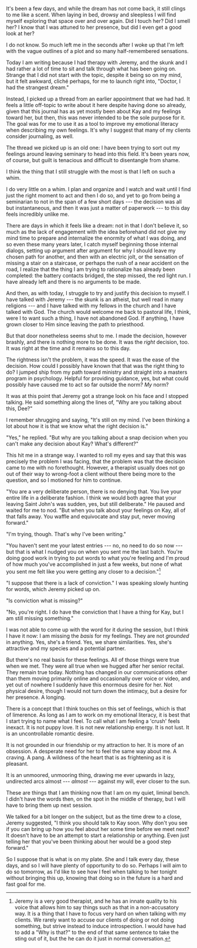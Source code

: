 ---
---

It's been a few days, and while the dream has not come back, it still clings to me like a scent. When laying in bed, drowsy and sleepless I will find myself exploring that space over and over again. Did I touch her? Did I smell her? I know that I was attuned to her presence, but did I even get a good look at her?

I do not know. So much left me in the seconds after I woke up that I'm left with the vague outlines of a plot and so many half-remembered sensations.

Today I am writing because I had therapy with Jeremy, and the skunk and I had rather a lot of time to sit and talk through what has been going on. Strange that I did not start with the topic, despite it being so on my mind, but it felt awkward, cliché perhaps, for me to launch right into, "Doctor, I had the strangest dream."

Instead, I picked up a thread from an earlier appointment that we had had. It feels a little off-topic to write about it here despite having done so already, given that this journal has as yet mostly been about Kay and my feelings toward her, but then, this was never intended to be the sole purpose for it. The goal was for me to use it as a tool to improve my emotional literacy when describing my own feelings. It's why I suggest that many of my clients consider journaling, as well.

The thread we picked up is an old one: I have been trying to sort out my feelings around leaving seminary to head into this field. It's been years now, of course, but guilt is tenacious and difficult to disentangle from shame.

I think the thing that I still struggle with the most is that I left on such a whim.

I do very little on a whim. I plan and organize and I watch and wait until I find just the right moment to act and then I do so, and yet to go from being a seminarian to not in the span of a few short days --- the decision was all but instantaneous, and then it was just a matter of paperwork --- to this day feels incredibly unlike me.

There are days in which it feels like a dream: not in that I don't believe it, so much as the lack of engagement with the idea beforehand did not give my mind time to prepare and internalize the enormity of what I was doing, and so even these many years later, I catch myself beginning those internal dialogs, setting up argument after argument for why I should leave my chosen path for another, and then with an electric jolt, or the sensation of missing a stair on a staircase, or perhaps the rush of a near accident on the road, I realize that the thing I am trying to rationalize has already been completed: the battery contacts bridged, the step missed, the red light run. I have already left and there is no arguments to be made.

And then, as with today, I struggle to try and justify this decision to myself. I have talked with Jeremy --- the skunk is an atheist, but well read in many religions --- and I have talked with my fellows in the church and I have talked with God. The church would welcome me back to pastoral life, I think, were I to want such a thing, I have not abandoned God. If anything, I have grown closer to Him since leaving the path to priesthood.

But that door nonetheless seems shut to me. I made the decision, however brashly, and there is nothing more to be done. It was the *right* decision, too. It was right at the time and it remains so to this day.

The rightness isn't the problem, it was the speed. It was the ease of the decision. How could I possibly have known that that was the right thing to do? I jumped ship from my path toward ministry and straight into a masters program in psychology. Helpful for providing guidance, yes, but what could possibly have caused me to act so far outside the norm? *My* norm?

It was at this point that Jeremy got a strange look on his face and I stopped talking. He said something along the lines of, "Why are you talking about this, Dee?"

I remember shrugging and saying, "It's still on my mind. I've been thinking a lot about how it is that we know what the right decision is."

"Yes," he replied. "But why are you talking about a snap decision when you can't make any decision about Kay? What's different?"

This hit me in a strange way. I wanted to roll my eyes and say that this was precisely the problem I was facing, that the problem was that the decision came to me with no forethought. However, a therapist usually does not go out of their way to wrong-foot a client without there being more to the question, and so I motioned for him to continue.

"You are a very deliberate person, there is no denying that. You live your entire life in a deliberate fashion. I think we would both agree that your leaving Saint John's was sudden, yes, but still deliberate." He paused and waited for me to nod. "But when you talk about your feelings on Kay, all of that falls away. You waffle and equivocate and stay put, never moving forward."

"I'm trying, though. That's why I've been writing."

"You haven't sent me your latest entries --- no, no need to do so now --- but that is what I nudged you on when you sent me the last batch. You're doing good work in trying to put words to what you're feeling and I'm proud of how much you've accomplished in just a few weeks, but none of what you sent me felt like you were getting any closer to a decision."[^therapytone]

"I suppose that there is a lack of conviction." I was speaking slowly hunting for words, which Jeremy picked up on.

"Is conviction what is missing?"

"No, you're right. I do have the conviction that I have a thing for Kay, but I am still missing something."

I was not able to come up with the word for it during the session, but I think I have it now: I am missing the *basis* for my feelings. They are not *grounded* in anything. Yes, she's a friend. Yes, we share similarities. Yes, she's attractive and my species and a potential partner.

But there's no real basis for these feelings. All of those things were true when we met. They were all true when we hugged after her senior recital. They remain true today. Nothing has changed in our communications other than them moving primarily online and occasionally over voice or video, and yet out of nowhere I suddenly have this enormous desire for her. Not physical desire, though I would not turn down the intimacy, but a desire for her presence. A longing.

There is a concept that I think touches on this set of feelings, which is that of limerence. As long as I am to work on my emotional literacy, it is best that I start trying to name what I feel. To call what I am feeling a 'crush' feels inexact. It is not puppy love. It is not new relationship energy. It is not lust. It is an uncontrollable romantic desire.

It is not grounded in our friendship or my attraction to her. It is more of an obsession. A desperate need for her to feel the same way about me. A craving. A pang. A wildness of the heart that is as frightening as it is pleasant.

It is an unmoored, unmooring thing, drawing me ever upwards in lazy, undirected arcs almost --- *almost* --- against my will, ever closer to the sun.

These are things that I am thinking now that I am on my quiet, liminal bench. I didn't have the words then, on the spot in the middle of therapy, but I will have to bring them up next session.

We talked for a bit longer on the subject, but as the time drew to a close, Jeremy suggested, "I think you should talk to Kay soon. Why don't you see if you can bring up how you feel about her some time before we meet next? It doesn't have to be an attempt to start a relationship or anything. Even just telling her that you've been thinking about her would be a good step forward."

So I suppose that is what is on my plate. She and I talk every day, these days, and so I will have plenty of opportunity to do so. Perhaps I will aim to do so tomorrow, as I'd like to see how I feel when talking to her tonight without bringing this up, knowing that doing so in the future is a hard and fast goal for me.

[^therapytone]: Jeremy is a very good therapist, and he has an innate quality to his voice that allows him to say things such as that in a non-accusatory way. It is a thing that I have to focus very hard on when talking with my clients. We rarely want to accuse our clients of doing or not doing something, but strive instead to induce introspection. I would have had to add a "Why is that?" to the end of that same sentence to take the sting out of it, but the he can do it just in normal conversation.
